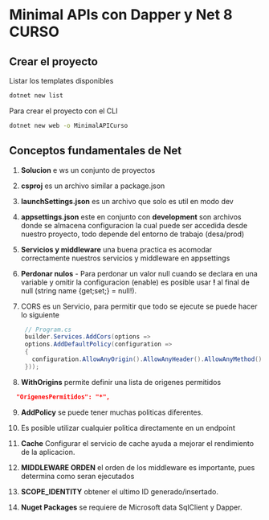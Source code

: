 # Minimal APIs con Dapper y Net 8 CURSO

## Crear el proyecto

Listar los templates disponibles

```bash
dotnet new list
```

Para crear el proyecto con el CLI

```bash
dotnet new web -o MinimalAPICurso
```

## Conceptos fundamentales de Net

1. **Solucion** e ws un conjunto de proyectos
2. **csproj** es un archivo similar a package.json
3. **launchSettings.json** es un archivo que solo es util en modo dev
4. **appsettings.json** este en conjunto con **development** son archivos donde se almacena configuracion la cual puede ser accedida desde nuestro proyecto, todo depende del entorno de trabajo (desa/prod)
5. **Servicios y middleware** una buena practica es acomodar correctamente nuestros servicios y middleware en appsettings
6. **Perdonar nulos** - Para perdonar un valor null cuando se declara en una variable y omitir la configuracion (<Nullable>enable</Nullable>) es posible usar **!** al final de null (string name {get;set;} = null!).
7. CORS es un Servicio, para permitir que todo se ejecute se puede hacer lo siguiente

   ```csharp
    // Program.cs
    builder.Services.AddCors(options =>
    options.AddDefaultPolicy(configuration =>
    {
      configuration.AllowAnyOrigin().AllowAnyHeader().AllowAnyMethod();
    }));
   ```

8. **WithOrigins** permite definir una lista de origenes permitidos

```json
  "OrigenesPermitidos": "*",
```

9. **AddPolicy** se puede tener muchas politicas diferentes.
10. Es posible utilizar cualquier politica directamente en un endpoint

11. **Cache** Configurar el servicio de cache ayuda a mejorar el rendimiento de la aplicacion.

12. **MIDDLEWARE ORDEN** el orden de los middleware es importante, pues determina como seran ejecutados

13. **SCOPE_IDENTITY** obtener el ultimo ID generado/insertado.
14. **Nuget Packages** se requiere de Microsoft data SqlClient y Dapper.
